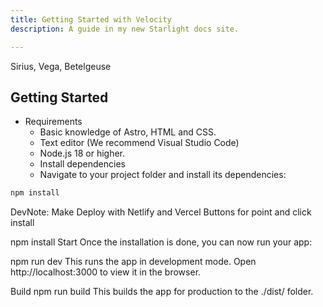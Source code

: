 ```yaml
---
title: Getting Started with Velocity
description: A guide in my new Starlight docs site.

---
```




<Card title="Stars" icon="star">
  Sirius, Vega, Betelgeuse
</Card>

## Getting Started
- Requirements
    - Basic knowledge of Astro, HTML and CSS.
    - Text editor (We recommend Visual Studio Code)
    - Node.js 18 or higher.
    - Install dependencies
    - Navigate to your project folder and install its dependencies:

```bash title="Install Velocity's dependencies…"
npm install
```
DevNote: Make Deploy with Netlify and Vercel Buttons for point and click install


npm install
Start
Once the installation is done, you can now run your app:

npm run dev
This runs the app in development mode. Open http://localhost:3000 to view it in the browser.

Build
npm run build
This builds the app for production to the ./dist/ folder.


